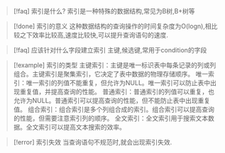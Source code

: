 
> [!faq] 索引是什么?
> 索引是一种特殊的数据结构,常见为B树,B+树等
 
>[!done] 索引的意义
>这种数据结构的查询操作的时间复杂度为O(logn),相比较之下效率比较高,速度比较快,可以提升查询语句的速度. 

>[!faq] 应该针对什么字段建立索引 
>主键,候选键,常用于condition的字段

>[!example] 索引的类型 
>主键索引：主键是唯一标识表中每条记录的列或列组合。主键索引是聚集索引，它决定了表中数据的物理存储顺序。
>唯一索引：唯一索引的列值不能重复，但允许为NULL。唯一索引可以防止表中出现重复值，并提高查询的性能。
>普通索引：普通索引的列值可以重复，也允许为NULL。普通索引可以提高查询的性能，但不能防止表中出现重复值。
>组合索引：组合索引是多个列组合成的索引。组合索引可以提高查询的性能，但需要注意索引列的顺序。
>全文索引：全文索引用于搜索文本数据。全文索引可以提高文本搜索的效率。

> [!error] 索引失效
> 当查询语句不规范时,就会出现索引失效.

